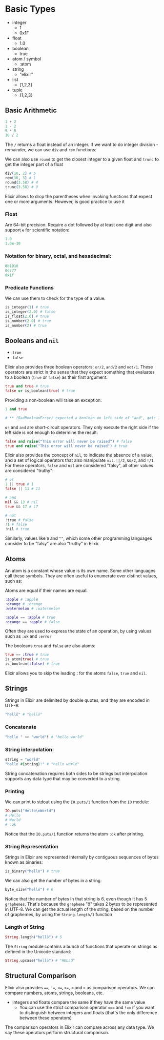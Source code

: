 # Basic Types

- integer
  - 1
  - 0x1F
- float
  - 1.0
- boolean
  - true
- atom / symbol
  - :atom
- string
  - "elixir"
- list
  - [1,2,3]
- tuple
  - {1,2,3}

## Basic Arithmetic

```elixir
1 + 2
1 - 2
5 * 5
10 / 2
```

The `/` returns a float instead of an integer. If we want to do integer division - remainder, we can use `div` and `rem` functions:

We can also use `round` to get the closest integer to a given float and `trunc` to get the integer part of a float

```elixir
div(10, 2) # 5
rem(10, 3) # 1
round(3.58) # 4
trunc(3.58) # 3
```

Elixir allows to drop the parentheses when invoking functions that expect one or more arguments. However, is good practice to use it

### Float

Are 64-bit precision. Require a dot followed by at least one digit and also support `e` for scientific notation:

```elixir
1.0
1.0e-10
```

### Notation for binary, octal, and hexadecimal:

```elixir
0b1010
0o777
0x1f
```

### Predicate Functions

We can use them to check for the type of a value.

```elixir
is_integer(1) # true
is_integer(2.0) # false
is_float(2.0) # true
is_number(2.0) # true
is_number(2) # true
```

## Booleans and `nil`

- `true`
- `false`

Elixir also provides three boolean operators: `or/2`, `and/2` and `not/1`. These operators are strict in the sense that they expect something that evaluates to a boolean (`true` or `false`) as their first argument.

```elixir
true and true # true
false or is_boolean(true) # true
```

Providing a non-boolean will raise an exception:

```elixir
1 and true

# ** (BadBooleanError) expected a boolean on left-side of "and", got: 1
```

`or` and `and` are short-circuit operators. They only execute the right side if the left side is not enough to determine the result:

```elixir
false and raise("This error will never be raised") # false
true and raise("This error will never be raised") # true
```

Elixir also provides the concept of `nil`, to indicate the absence of a value, and a set of logical operators that also manipulate `nil`: `||/2`, `&&/2`, and `!/1`. For these operators, `false` and `nil` are considered "falsy", all other values are considered "truthy":

```elixir
# or
1 || true # 1
false || 11 # 11

# and
nil && 13 # nil
true && 17 # 17

# not
!true # false
!1 # false
!nil # true
```

Similarly, values like `0` and `""`, which some other programming languages consider to be "falsy" are also "truthy" in Elixir.

## Atoms

An atom is a constant whose value is its own name. Some other languages call these symbols. They are often useful to enumerate over distinct values, such as:

Atoms are equal if their names are equal.

```elixir
:apple # :apple
:orange # :orange
:watermelon # :watermelon

:apple == :apple # true
:orange == :apple # false
```

Often they are used to express the state of an operation, by using values such as `:ok` and `:error`

The booleans `true` and `false` are also atoms:

```elixir
true == :true # true
is_atom(true) # true
is_boolean(:false) # true
```

Elixir allows you to skip the leading : for the atoms `false`, `true` and `nil`.

## Strings

Strings in Elixir are delimited by double quotes, and they are encoded in UTF-8:

```elixir
"hellö" # "hellö"
```

### Concatenate

```elixir
"hello " <> "world"! # "hello world"
```

### String interpolation:

```elixir
string = "world"
"hello #{string}!" # "hello world"
```

String concatenation requires both sides to be strings but interpolation supports any data type that may be converted to a string

### Printing

We can print to stdout using the `IO.puts/1` function from the `IO` module:

```elixir
IO.puts("Hello\nWorld")
# Hello
# World
# :ok
```

Notice that the `IO.puts/1` function returns the atom `:ok` after printing.

### String Representation

Strings in Elixir are represented internally by contiguous sequences of bytes known as binaries:

```elixir
is_binary("hello") # true
```

We can also get the number of bytes in a string:

```elixir
byte_size("hellö") # 6
```

Notice that the number of bytes in that string is 6, even though it has 5 `graphemes`. That's because the `grapheme` "ö" takes 2 bytes to be represented in UTF-8. We can get the actual length of the string, based on the number of graphemes, by using the `String.length/1` function

### Length of String

```elixir
String.length("hellö") # 5
```

The `String` module contains a bunch of functions that operate on strings as defined in the Unicode standard:

```elixir
String.upcase("hellö") # "HELLÖ"
```

## Structural Comparison

Elixir also provides `==`, `!=`, `<=`, `>=`, `<` and `>` as comparison operators. We can compare numbers, atoms, strings, booleans, etc.

- Integers and floats compare the same if they have the same value
  - You can use the strict comparison operator `===` and `!==` if you want to distinguish between integers and floats (that's the only difference between these operators)

The comparison operators in Elixir can compare across any data type. We say these operators perform structural comparison.
